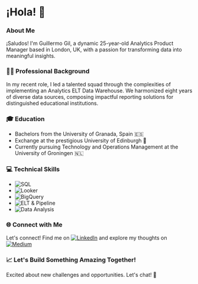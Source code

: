 # ¡Hola! 👋

### About Me

¡Saludos! I'm Guillermo Gil, a dynamic 25-year-old Analytics Product Manager based in London, UK, with a passion for transforming data into meaningful insights.

### 👨‍💼 Professional Background

In my recent role, I led a talented squad through the complexities of implementing an Analytics ELT Data Warehouse. We harmonized eight years of diverse data sources, composing impactful reporting solutions for distinguished educational institutions.

### 🎓 Education

- Bachelors from the University of Granada, Spain 🇪🇸
- Exchange at the prestigious University of Edinburgh 🏴󠁧󠁢󠁳󠁣󠁴󠁿
- Currently pursuing Technology and Operations Management at the University of Groningen 🇳🇱


### 💻 Technical Skills

- ![SQL](https://img.shields.io/badge/SQL-Structured_Query_Language-blue?style=flat&logo=sql)
- ![Looker](https://img.shields.io/badge/Looker-Data_Analytics-green?style=flat&logo=looker)
- ![BigQuery](https://img.shields.io/badge/BigQuery-Google-blue?style=flat&logo=google-cloud)
- ![ELT & Pipeline](https://img.shields.io/badge/ELT_&_Pipeline-Data_Transformation-orange?style=flat&logo=data)
- ![Data Analysis](https://img.shields.io/badge/Data_Analysis-Explore,_Analyze,_Visualize-yellow?style=flat&logo=data)

### 🌐 Connect with Me

Let's connect! Find me on [![LinkedIn](https://img.shields.io/badge/LinkedIn-Connect-blue?style=for-the-badge&logo=linkedin)](https://www.linkedin.com/in/guillermo-gil-de-avalle-bellido/) and explore my thoughts on [![Medium](https://img.shields.io/badge/Medium-Follow-green?style=for-the-badge&logo=medium)](https://medium.com/@aggildeavalle)

### 📈 Let's Build Something Amazing Together!

Excited about new challenges and opportunities. Let's chat! 🚀
